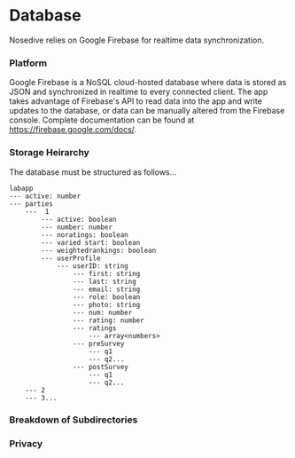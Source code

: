 # Database
Nosedive relies on Google Firebase for realtime data synchronization. 

### Platform
Google Firebase is a NoSQL cloud-hosted database where data is stored as JSON and synchronized in realtime to every connected client. The app takes advantage of Firebase's API to read data into the app and write updates to the database, or data can be manually altered from the Firebase console. Complete documentation can be found at https://firebase.google.com/docs/.

### Storage Heirarchy
The database must be structured as follows...
```
labapp
--- active: number
--- parties
    ---  1
        --- active: boolean
        --- number: number
        --- noratings: boolean
        --- varied start: boolean
        --- weightedrankings: boolean
        --- userProfile
            --- userID: string
                --- first: string
                --- last: string
                --- email: string
                --- role: boolean
                --- photo: string
                --- num: number
                --- rating: number
                --- ratings
                    --- array<numbers>
                --- preSurvey
                    --- q1
                    --- q2...
                --- postSurvey
                    --- q1
                    --- q2...
    --- 2
    --- 3...
```

### Breakdown of Subdirectories

### Privacy
